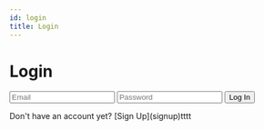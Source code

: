 ```yaml
---
id: login
title: Login
---
```


<h1 class="center">Login</h1>

<link rel="stylesheet" type="text/css" href="/css/custom.css"></link>


<div class="form-container">
    <form>
        <input type="email" name="email" placeholder="Email" required></input>
        <input type="password" name="password" placeholder="Password" required></input>
        <button type="submit">Log In</button>
    </form>
    <p class="text-color">Don't have an account yet? [Sign Up](signup)tttt</p>
</div>

